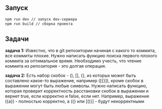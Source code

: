 ## Запуск

```sh
npm run dev // запуск dev-сервера
npm run build // сборка проекта
```

## Задачи

**задача 1:** Известно, что в git репозитории начиная с какого то коммита, все коммиты плохие. Нужно написать функцию поиска первого плохого коммита за оптимальное время. Необходимо учесть, что чтение коммита из репозитория - это долгая операция.

**задача 2:** Есть набор скобок - (), [], {}, из которых может быть составлено какое-то выражение, например ([{}]), кроме скобок в выражении могут быть любые символы. Нужно написать функцию, которая проверит корректность расстановки скобок в выражении и  вернет true, если корректно и false, если нет. Например, выражение ({а}) - полностью корректно, а ({} или [()}] - будут некорректными
